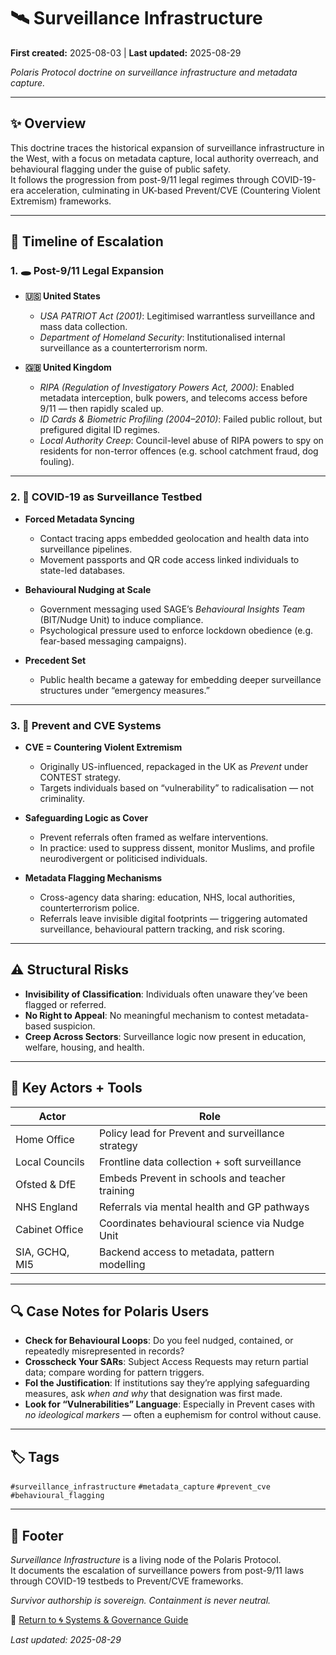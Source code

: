 # 🛰️ Surveillance Infrastructure 

**First created:** 2025-08-03 | **Last updated:** 2025-08-29

*Polaris Protocol doctrine on surveillance infrastructure and metadata capture.*  

---

## ✨ Overview  

This doctrine traces the historical expansion of surveillance infrastructure in the West, with a focus on metadata capture, local authority overreach, and behavioural flagging under the guise of public safety.  
It follows the progression from post-9/11 legal regimes through COVID-19-era acceleration, culminating in UK-based Prevent/CVE (Countering Violent Extremism) frameworks.  

---

## 🧭 Timeline of Escalation  

### 1. 🕳️ Post-9/11 Legal Expansion  

- **🇺🇸 United States**  
  - *USA PATRIOT Act (2001)*: Legitimised warrantless surveillance and mass data collection.  
  - *Department of Homeland Security*: Institutionalised internal surveillance as a counterterrorism norm.  

- **🇬🇧 United Kingdom**  
  - *RIPA (Regulation of Investigatory Powers Act, 2000)*: Enabled metadata interception, bulk powers, and telecoms access before 9/11 — then rapidly scaled up.  
  - *ID Cards & Biometric Profiling (2004–2010)*: Failed public rollout, but prefigured digital ID regimes.  
  - *Local Authority Creep*: Council-level abuse of RIPA powers to spy on residents for non-terror offences (e.g. school catchment fraud, dog fouling).  

---

### 2. 🦠 COVID-19 as Surveillance Testbed  

- **Forced Metadata Syncing**  
  - Contact tracing apps embedded geolocation and health data into surveillance pipelines.  
  - Movement passports and QR code access linked individuals to state-led databases.  

- **Behavioural Nudging at Scale**  
  - Government messaging used SAGE’s *Behavioural Insights Team* (BIT/Nudge Unit) to induce compliance.  
  - Psychological pressure used to enforce lockdown obedience (e.g. fear-based messaging campaigns).  

- **Precedent Set**  
  - Public health became a gateway for embedding deeper surveillance structures under “emergency measures.”  

---

### 3. 🧷 Prevent and CVE Systems  

- **CVE = Countering Violent Extremism**  
  - Originally US-influenced, repackaged in the UK as *Prevent* under CONTEST strategy.  
  - Targets individuals based on “vulnerability” to radicalisation — not criminality.  

- **Safeguarding Logic as Cover**  
  - Prevent referrals often framed as welfare interventions.  
  - In practice: used to suppress dissent, monitor Muslims, and profile neurodivergent or politicised individuals.  

- **Metadata Flagging Mechanisms**  
  - Cross-agency data sharing: education, NHS, local authorities, counterterrorism police.  
  - Referrals leave invisible digital footprints — triggering automated surveillance, behavioural pattern tracking, and risk scoring.  

---

## ⚠️ Structural Risks  

- **Invisibility of Classification**: Individuals often unaware they’ve been flagged or referred.  
- **No Right to Appeal**: No meaningful mechanism to contest metadata-based suspicion.  
- **Creep Across Sectors**: Surveillance logic now present in education, welfare, housing, and health.  

---

## 🧮 Key Actors + Tools  

| Actor | Role |
|-------|------|
| Home Office | Policy lead for Prevent and surveillance strategy |
| Local Councils | Frontline data collection + soft surveillance |
| Ofsted & DfE | Embeds Prevent in schools and teacher training |
| NHS England | Referrals via mental health and GP pathways |
| Cabinet Office | Coordinates behavioural science via Nudge Unit |
| SIA, GCHQ, MI5 | Backend access to metadata, pattern modelling |  

---

## 🔍 Case Notes for Polaris Users  

- **Check for Behavioural Loops**: Do you feel nudged, contained, or repeatedly misrepresented in records?  
- **Crosscheck Your SARs**: Subject Access Requests may return partial data; compare wording for pattern triggers.  
- **FoI the Justification**: If institutions say they’re applying safeguarding measures, ask *when and why* that designation was first made.  
- **Look for “Vulnerabilities” Language**: Especially in Prevent cases with *no ideological markers* — often a euphemism for control without cause.  

---

## 🏷️ Tags  

`#surveillance_infrastructure` `#metadata_capture` `#prevent_cve` `#behavioural_flagging`  

---

## 🏮 Footer  

*Surveillance Infrastructure* is a living node of the Polaris Protocol.  
It documents the escalation of surveillance powers from post-9/11 laws through COVID-19 testbeds to Prevent/CVE frameworks.  

*Survivor authorship is sovereign. Containment is never neutral.*

🏮 [Return to 🌀 Systems & Governance Guide](./README.md)  

_Last updated: 2025-08-29_
